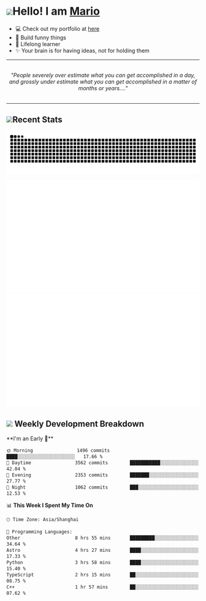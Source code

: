 <h1><a href = "#"><img src="https://media.giphy.com/media/VgCDAzcKvsR6OM0uWg/giphy.gif" width="50"></a><span>Hello! I am <a href="https://github.com/mario1in">Mario</a></span></h1>

- 💻 Check out my portfolio at [here](https://shixiong.name)
- 🔨 Build funny things
- 🚀 Lifelong learner
- ✨ Your brain is for having ideas, not for holding them

<hr/>
<br/>
<div align="center">
<i>"People severely over estimate what you can get accomplished in a day, and grossly under estimate what you can get accomplished in a matter of months or years...." </i>
</div>
<br/>
<hr/>

<h2 align="left">
  <a href="#"><img src="https://emojis.slackmojis.com/emojis/images/1643514389/3643/cool-doge.gif?1643514389" height="30"></a>Recent Stats
</h2>

<picture>
  <source
    media="(prefers-color-scheme: dark)"
    srcset="https://raw.githubusercontent.com/mario1in/mario1in/output/github-contribution-grid-snake-dark.svg"
  />
  <source
    media="(prefers-color-scheme: light)"
    srcset="https://raw.githubusercontent.com/mario1in/mario1in/output/github-contribution-grid-snake.svg"
  />
  <img
    alt="github contribution grid snake animation"
    src="https://raw.githubusercontent.com/mario1in/mario1in/output/github-contribution-grid-snake.svg"
  />
</picture>

![overview](https://raw.githubusercontent.com/mario1in/mario1in/stats-output/generated/overview.svg)
![languages](https://raw.githubusercontent.com/mario1in/mario1in/stats-output/generated/languages.svg)

<h2 align="left">
  <a href="#"><img src="https://emojis.slackmojis.com/emojis/images/1643514062/184/nyancat_big.gif?1643514062" height="30"></a> Weekly Development Breakdown
</h2>
<!--START_SECTION:waka-->
**I'm an Early 🐤** 

```text
🌞 Morning                1496 commits        ████░░░░░░░░░░░░░░░░░░░░░   17.66 % 
🌆 Daytime                3562 commits        ███████████░░░░░░░░░░░░░░   42.04 % 
🌃 Evening                2353 commits        ███████░░░░░░░░░░░░░░░░░░   27.77 % 
🌙 Night                  1062 commits        ███░░░░░░░░░░░░░░░░░░░░░░   12.53 % 
```


📊 **This Week I Spent My Time On** 

```text
🕑︎ Time Zone: Asia/Shanghai

💬 Programming Languages: 
Other                    8 hrs 55 mins       █████████░░░░░░░░░░░░░░░░   34.64 % 
Astro                    4 hrs 27 mins       ████░░░░░░░░░░░░░░░░░░░░░   17.33 % 
Python                   3 hrs 58 mins       ████░░░░░░░░░░░░░░░░░░░░░   15.40 % 
TypeScript               2 hrs 15 mins       ██░░░░░░░░░░░░░░░░░░░░░░░   08.75 % 
C++                      1 hr 57 mins        ██░░░░░░░░░░░░░░░░░░░░░░░   07.62 % 
```


<!--END_SECTION:waka-->

